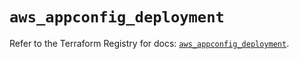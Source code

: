 # `aws_appconfig_deployment`

Refer to the Terraform Registry for docs: [`aws_appconfig_deployment`](https://registry.terraform.io/providers/hashicorp/aws/5.93.0/docs/resources/appconfig_deployment).
